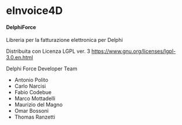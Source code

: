 # eInvoice4D

#### DelphiForce

Libreria per la fatturazione elettronica per Delphi 



Distribuita con Licenza LGPL ver. 3 https://www.gnu.org/licenses/lgpl-3.0.en.html



Delphi Force Developer Team

- Antonio Polito
- Carlo Narcisi
- Fabio Codebue
- Marco Mottadelli
- Maurizio del Magno
- Omar Bossoni
- Thomas Ranzetti